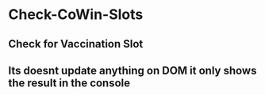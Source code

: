 # Check-CoWin-Slots

<h2>Check for Vaccination Slot </h2>
<h2>Its doesnt update anything on DOM it only shows the result in the console</h2>

